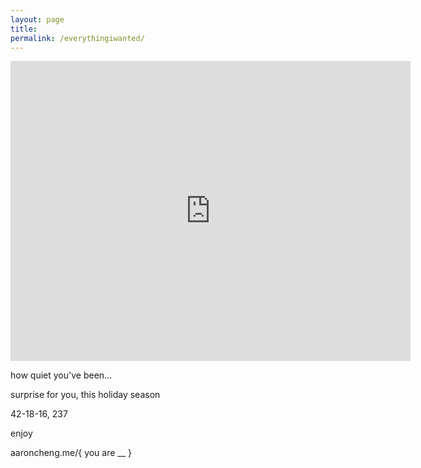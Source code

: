 ```yaml
---
layout: page
title: 
permalink: /everythingiwanted/
---
```


<iframe width="640" height="480" src="https://www.youtube.com/embed/kgUBBbKrL3E?modestbranding=1" frameborder="0" allow="accelerometer; autoplay; encrypted-media; gyroscope; picture-in-picture" allowfullscreen></iframe>

how quiet you've been...  

surprise for you, this holiday season  

42-18-16, 237  

enjoy

aaroncheng.me/{ you are __ }
